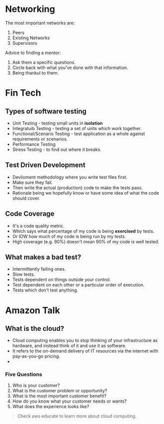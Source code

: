 # Networking

The most important networks are:
1. Peers
1. Existing Networks
1. Supervisors

Advice to finding a mentor:
1. Ask them a specific questions.
1. Circle back with what you've done with that information.
1. Being thankul to them.

# Fin Tech

## Types of software testing

- Unit Testing - testing small units in **isolation**
- Integratuib Testing - testing a set of units which work together.
- Functional/Scenario Testing - test application as a whole against requirements or scenarios.
- Performance Testing
- Stress Testing - to find out where it breaks.

## Test Driven Development
- Devlioment methodology where you write test files first.
- Make sure they fail.
- Then write the actual (production) code to make the tests pass.
- Rationale being we hopefully know or have some idea of what the code should cover.

## Code Coverage

- It's a code quality metric.
- Which says what percentage of my code is being **exercised** by tests.
- Or IOW how much of my code is being run by my tests.
- High coverage (e.g. 90%) doesn't mean 90% of my code is well tested.

## What makes a bad test?

- Intermittently failing ones.
- Slow tests.
- Tests dependent on things outside your control.
- Test dependent on each other or a particular order of execution.
- Tests which don't test anything.

# Amazon Talk

## What is the cloud?

- Cloud computing enables you to stop thinking of your infrastructure as hardware, and instead think of it and use it as software.
- It refers to the on-demand delivery of IT resources via the internet with pay-as-you-go pricing.
- 

### Five Questions

1. Who is your customer?
1. What is the customer problem or opportunity?
1. What is the most important customer benefit?
1. How do you know what your customer needs or wants?
1. What does the experience looks like?

> Check aws educate to learn more about cloud computing.


